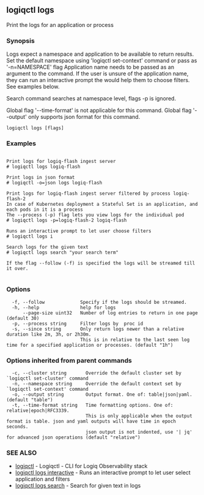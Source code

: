 ## logiqctl logs

Print the logs for an application or process

### Synopsis

Logs expect a namespace and application to be available to return results.
Set the default namespace using 'logiqctl set-context' command or pass as '-n=NAMESPACE' flag
Application name needs to be passed as an argument to the command. 
If the user is unsure of the application name, they can run an interactive prompt the would help them to choose filters.  
See examples below. 

Search command searches at namespace level, flags -p is ignored. 

Global flag '--time-format' is not applicable for this command.
Global flag '--output' only supports json format for this command.

```
logiqctl logs [flags]
```

### Examples

```

Print logs for logiq-flash ingest server
# logiqctl logs logiq-flash

Print logs in json format
# logiqctl -o=json logs logiq-flash

Print logs for logiq-flash ingest server filtered by process logiq-flash-2
In case of Kubernetes deployment a Stateful Set is an application, and each pods in it is a process
The --process (-p) flag lets you view logs for the individual pod
# logiqctl logs -p=logiq-flash-2 logiq-flash

Runs an interactive prompt to let user choose filters
# logiqctl logs i

Search logs for the given text
# logiqctl logs search "your search term"   

If the flag --follow (-f) is specified the logs will be streamed till it over. 


```

### Options

```
  -f, --follow             Specify if the logs should be streamed.
  -h, --help               help for logs
      --page-size uint32   Number of log entries to return in one page (default 30)
  -p, --process string     Filter logs by  proc id
  -s, --since string       Only return logs newer than a relative duration like 2m, 3h, or 2h30m.
                           This is in relative to the last seen log time for a specified application or processes. (default "1h")
```

### Options inherited from parent commands

```
  -c, --cluster string       Override the default cluster set by `logiqctl set-cluster' command
  -n, --namespace string     Override the default context set by `logiqctl set-context' command
  -o, --output string        Output format. One of: table|json|yaml. (default "table")
  -t, --time-format string   Time formatting options. One of: relative|epoch|RFC3339. 
                             This is only applicable when the output format is table. json and yaml outputs will have time in epoch seconds.
                             json output is not indented, use '| jq' for advanced json operations (default "relative")
```

### SEE ALSO

* [logiqctl](logiqctl.md)	 - Logiqctl - CLI for Logiq Observability stack
* [logiqctl logs interactive](logiqctl_logs_interactive.md)	 - Runs an interactive prompt to let user select application and filters
* [logiqctl logs search](logiqctl_logs_search.md)	 - Search for given text in logs

